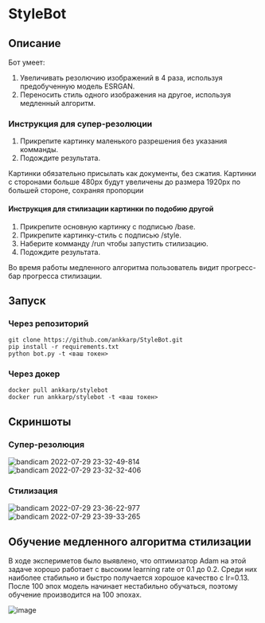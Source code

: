 # StyleBot

## Описание

Бот умеет:
1. Увеличивать резолючию изображений в 4 раза, используя предобученную модель ESRGAN.
2. Переносить стиль одного изображения на другое, используя медленный алгоритм.

### Инструкция для супер-резолюции

1. Прикрепите картинку маленького разрешения без указания комманды.
2. Подождите результата.

Картинки обязательно присылать как документы, без сжатия. Картинки с сторонами больше 480px будут увеличены до размера 1920px по большей стороне, сохраняя пропорции

#### Инструкция для стилизации картинки по подобию другой

1. Прикрепите основную картинку с подписью /base.
2. Прикрепите картинку-стиль с подписью /style.
3. Наберите комманду /run чтобы запустить стилизацию.
4. Подождите результата.

Во время работы медленного алгоритма пользователь видит прогресс-бар прогресса стилизации.

## Запуск

### Через репозиторий

    git clone https://github.com/ankkarp/StyleBot.git
    pip install -r requirements.txt
    python bot.py -t <ваш токен>
    
### Через докер

    docker pull ankkarp/stylebot
    docker run ankkarp/stylebot -t <ваш токен>
   
## Скриншоты

### Cупер-резолюция

![bandicam 2022-07-29 23-32-49-814](https://user-images.githubusercontent.com/82397895/181839042-5f007cc8-3e6f-4734-a4c8-ab73fdc67799.png)
![bandicam 2022-07-29 23-32-32-406](https://user-images.githubusercontent.com/82397895/181839093-bf126f47-d08d-4adc-aaee-4871a09d7993.png)

### Стилизация

![bandicam 2022-07-29 23-36-22-977](https://user-images.githubusercontent.com/82397895/181839478-416f8227-ce4e-4969-9c90-7e96c4abec11.png)
![bandicam 2022-07-29 23-39-33-265](https://user-images.githubusercontent.com/82397895/181839929-4ddbd7fc-cf40-4213-95e7-36249ea537b5.png)

## Обучение медленного алгоритма стилизации

В ходе экспериметов было выявлено, что оптимизатор Adam на этой задаче хорошо работает с высоким learning rate от 0.1 до 0.2. Среди них наиболее стабильно и быстро получается хорошое качество с lr=0.13. После 100 эпох модель начинает нестабильно обучаться, поэтому обучение производится на 100 эпохах. 

![image](https://user-images.githubusercontent.com/82397895/181995534-49ffb9f0-59ce-4dc8-8989-e5de68ae1942.png)
